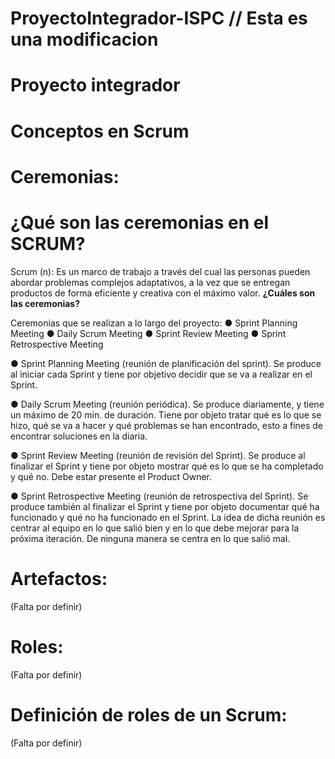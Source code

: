 # ProyectoIntegrador-ISPC // Esta es una modificacion
# Proyecto integrador


# Conceptos en Scrum


# Ceremonias:
# ¿Qué son las ceremonias en el SCRUM?
Scrum (n): Es un marco de trabajo a través
del cual las personas pueden abordar
problemas complejos adaptativos, a la vez
que se entregan productos de forma
eficiente y creativa con el máximo valor. 
**¿Cuáles son las ceremonias?**

Ceremonias que se realizan a lo largo del proyecto:
● Sprint Planning Meeting
● Daily Scrum Meeting
● Sprint Review Meeting
● Sprint Retrospective Meeting

● Sprint Planning Meeting (reunión de planificación del sprint). Se produce al iniciar cada
Sprint y tiene por objetivo decidir que se va a realizar en el Sprint.

● Daily Scrum Meeting (reunión periódica). Se produce diariamente, y tiene un máximo de
20 min. de duración. Tiene por objeto tratar qué es lo que se hizo, qué se va a hacer y
qué problemas se han encontrado, esto a fines de encontrar soluciones en la diaria.

● Sprint Review Meeting (reunión de revisión del Sprint). Se produce al finalizar el Sprint y
tiene por objeto mostrar qué es lo que se ha completado y qué no. Debe estar presente el
Product Owner.

● Sprint Retrospective Meeting (reunión de retrospectiva del Sprint). Se produce también al
finalizar el Sprint y tiene por objeto documentar qué ha funcionado y qué no ha funcionado
en el Sprint. La idea de dicha reunión es centrar al equipo en lo que salió bien y en lo que
debe mejorar para la próxima iteración. De ninguna manera se centra en lo que salió mal.

# Artefactos:
(Falta por definir)





# Roles:
(Falta por definir)

# Definición de roles de un Scrum:
(Falta por definir)
